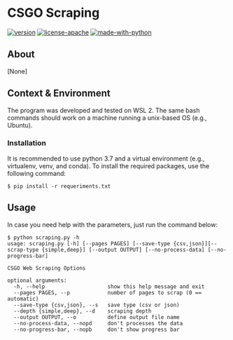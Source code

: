 # CSGO Scraping 
[![version](https://img.shields.io/badge/Version-Beta%200.2-red?style=flat-square)]()
[![license-apache](https://img.shields.io/github/license/lincolnvs/csgo_dataset?logo=apache&logoColor=white&style=flat-square)]() 
[![made-with-python](https://img.shields.io/pypi/pyversions/webdriver-manager?logo=python&logoColor=white&style=flat-square)]() 

## About
[None]

## Context & Environment
The program was developed and tested on WSL 2. The same bash commands should work on a machine running a unix-based OS (e.g., Ubuntu).

### **Installation**

It is recommended to use python 3.7 and a virtual environment (e.g., virtualenv, venv, and conda). To install the required packages, use the following command:

```console
$ pip install -r requeriments.txt
```

## Usage

In case you need help with the parameters, just run the command below:

```console
$ python scraping.py -h
usage: scraping.py [-h] [--pages PAGES] [--save-type {csv,json}][--scrap-type {simple,deep}] [--output OUTPUT] [--no-process-data] [--no-progress-bar]

CSGO Web Scraping Options

optional arguments:
  -h, --help                    show this help message and exit
  --pages PAGES, --p            number of pages to scrap (0 == automatic)
  --save-type {csv,json}, --s   save type (csv or json)
  --depth {simple,deep}, --d    scraping depth
  --output OUTPUT, --o          define output file name
  --no-process-data, --nopd     don't processes the data
  --no-progress-bar, --nopb     don't show progress bar

```